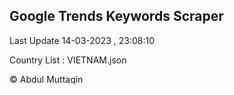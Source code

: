

## Google Trends Keywords Scraper 
 
Last Update 14-03-2023 , 23:08:10

Country List :
VIETNAM.json



© Abdul Muttaqin 
